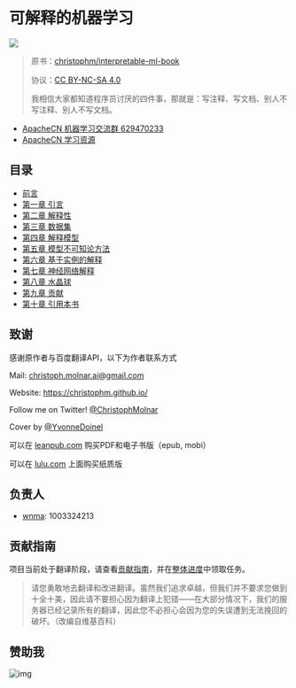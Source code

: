# 可解释的机器学习

![](cover.jpg)

> 原书：[christophm/interpretable-ml-book](https://christophm.github.io/interpretable-ml-book/index.html)
> 
> 协议：[CC BY-NC-SA 4.0](http://creativecommons.org/licenses/by-nc-sa/4.0/)
>
> 我相信大家都知道程序员讨厌的四件事，那就是：写注释、写文档、别人不写注释、别人不写文档。

- [ApacheCN 机器学习交流群 629470233](http://shang.qq.com/wpa/qunwpa?idkey=30e5f1123a79867570f665aa3a483ca404b1c3f77737bc01ec520ed5f078ddef)
- [ApacheCN 学习资源](http://www.apachecn.org/)

## 目录

+   [前言](docs/0.md)
+   [第一章 引言](docs/1.md)
+   [第二章 解释性](docs/2.md)
+   [第三章 数据集](docs/3.md)
+   [第四章 解释模型](docs/4.md)
+   [第五章 模型不可知论方法](docs/5.md)
+   [第六章 基于实例的解释](docs/6.md)
+   [第七章 神经网络解释](docs/7.md)
+   [第八章 水晶球](docs/8.md)
+   [第九章 贡献](docs/9.md)
+   [第十章 引用本书](docs/10.md)

## 致谢

感谢原作者与百度翻译API，以下为作者联系方式

Mail: [christoph.molnar.ai@gmail.com](mailto:christoph.molnar.ai@gmail.com)

Website: <https://christophm.github.io/>

Follow me on Twitter! [@ChristophMolnar](https://twitter.com/ChristophMolnar)

Cover by [@YvonneDoinel](https://twitter.com/YvonneDoinel)

可以在  [leanpub.com](https://leanpub.com/interpretable-machine-learning) 购买PDF和电子书版（epub, mobi）

可以在 [lulu.com](http://www.lulu.com/shop/christoph-molnar/interpretable-machine-learning/paperback/product-24036234.html) 上面购买纸质版

## 负责人

- [wnma](interpretable-ml-book): 1003324213

## 贡献指南


项目当前处于翻译阶段，请查看[贡献指南](CONTRIBUTING.md)，并在[整体进度](https://github.com/apachecn/interpretable-ml-book-zh/issues/1)中领取任务。

> 请您勇敢地去翻译和改进翻译。虽然我们追求卓越，但我们并不要求您做到十全十美，因此请不要担心因为翻译上犯错——在大部分情况下，我们的服务器已经记录所有的翻译，因此您不必担心会因为您的失误遭到无法挽回的破坏。（改编自维基百科）

## 赞助我

![img](https://img-blog.csdnimg.cn/20200112005920729.png)
